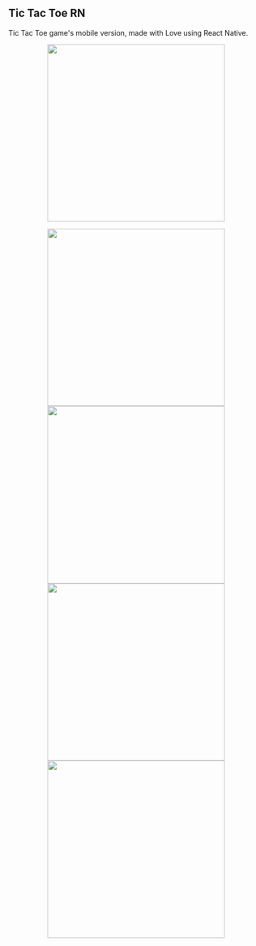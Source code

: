 ## Tic Tac Toe RN

Tic Tac Toe game's mobile version, made with Love using React Native.
</br>
<p align="center">
  <img src="https://github.com/aavgeen1/TicTacToeRN/blob/master/screenshots/tictac5.JPG" width="350"/>
</p>
<p align="center">
  <img src="https://github.com/aavgeen1/TicTacToeRN/blob/master/screenshots/tictac1.JPG" width="350"/>
  <img src="https://github.com/aavgeen1/TicTacToeRN/blob/master/screenshots/tictac2.JPG" width="350"/>
  <img src="https://github.com/aavgeen1/TicTacToeRN/blob/master/screenshots/tictac3.JPG" width="350"/>
  <img src="https://github.com/aavgeen1/TicTacToeRN/blob/master/screenshots/tictac4.JPG" width="350"/>
</p>
